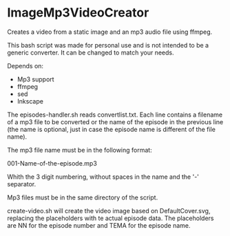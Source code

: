 # ImageMp3VideoCreator
Creates a video from a static image and an mp3 audio file using ffmpeg.

This bash script was made for personal use and is not intended to be a generic converter. It can be changed to match your needs.

Depends on:
- Mp3 support
- ffmpeg
- sed
- Inkscape

The episodes-handler.sh reads convertlist.txt. Each line contains a filename of a mp3 file to be converted or the name of the episode in the previous line (the name is optional, just in case the episode name is different of the file name).

The mp3 file name must be in the following format:

001-Name-of-the-episode.mp3

Whith the 3 digit numbering, without spaces in the name and the '-' separator.

Mp3 files must be in the same directory of the script.

create-video.sh will create the video image based on DefaultCover.svg, replacing the placeholders with te actual episode data. The placeholders are NN for the episode number and TEMA for the episode name.

